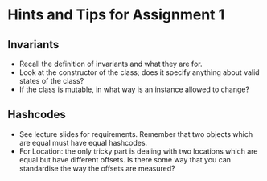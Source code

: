 # Hints and Tips for Assignment 1

## Invariants 
- Recall the definition of invariants and what they are for.
- Look at the constructor of the class; does it specify anything about valid states of the class?
- If the class is mutable, in what way is an instance allowed to change? 

## Hashcodes 
- See lecture slides for requirements. Remember that two objects which are equal must have equal hashcodes.
- For Location: the only tricky part is dealing with two locations which are equal but have different offsets.
Is there some way that you can standardise the way the offsets are measured? 

